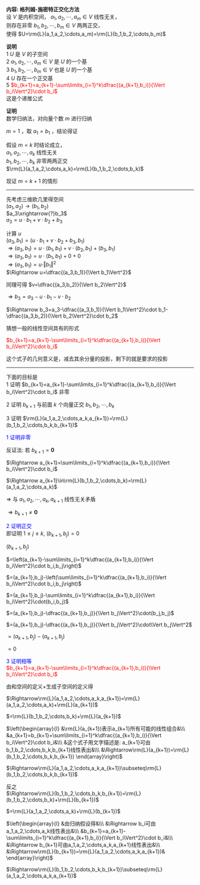 **内容: 格列姆-施密特正交化方法**  
设 $V$ 是内积空间， $a_1,a_2,\cdots,a_m\in V$ 线性无关，  
则存在非零 $b_1,b_2,\cdots,b_m\in V$ 两两正交，  
使得 $U=\rm{L}(a_1,a_2,\cdots,a_m)=\rm{L}(b_1,b_2,\cdots,b_m)$   
  
**说明**  
1  $U$ 是 $V$ 的子空间  
2  $a_1,a_2,\cdots,a_m\in V$ 是 $U$ 的一个基  
3  $b_1,b_2,\cdots,b_m\in V$ 也是 $U$ 的一个基  
4  $U$ 存在一个正交基  
5 <font color=red> $b_{k+1}=a_{k+1}-\sum\limits_{i=1}^k\dfrac{(a_{k+1},b_i)}{\Vert b_i\Vert^2}\cdot b_i$ </font>  
  这是个递推公式  
  
**证明**  
数学归纳法，对向量个数 $m$ 进行归纳  
  
 $m=1$ ，取 $a_1=b_1$ ，结论得证  
  
假设 $m=k$ 时结论成立，  
 $a_1,a_2,\cdots,a_k$ 线性无关  
 $b_1,b_2,\cdots,b_k$ 非零两两正交  
 $\rm{L}(a_1,a_2,\cdots,a_k)=\rm{L}(b_1,b_2,\cdots,b_k)$   
  
现证 $m=k+1$ 的情形  
  
---  
  
先考虑三维欧几里得空间  
 $(a_1,a_2)\longrightarrow(b_1,b_2)$   
 $a_3\xrightarrow{?}b_3$   
 $a_3=u\cdot b_1+v\cdot b_2+b_3$   
  
计算 $u$   
 $(a_3,b_1)=(u\cdot b_1+v\cdot b_2+b_3,b_1)$   
 $\Rightarrow(a_3,b_1)=u\cdot(b_1,b_1)+v\cdot(b_2,b_1)+(b_3,b_1)$   
 $\Rightarrow(a_3,b_1)=u\cdot(b_1,b_1)+0+0$   
 $\Rightarrow(a_3,b_1)=u\cdot\Vert b_1\Vert^2$   
 $\Rightarrow u=\dfrac{(a_3,b_1)}{\Vert b_1\Vert^2}$   
  
同理可得  $v=\dfrac{(a_3,b_2)}{\Vert b_2\Vert^2}$   
  
 $\Rightarrow b_3=a_3-u\cdot b_1-v\cdot b_2$   
  
 $\Rightarrow b_3=a_3-\dfrac{(a_3,b_1)}{\Vert b_1\Vert^2}\cdot b_1-\dfrac{(a_3,b_2)}{\Vert b_2\Vert^2}\cdot b_2$   
  
猜想一般的线性空间具有的形式  
  
<font color=red> $b_{k+1}=a_{k+1}-\sum\limits_{i=1}^k\dfrac{(a_{k+1},b_i)}{\Vert b_i\Vert^2}\cdot b_i$ </font>  
  
这个式子的几何意义是，减去其余分量的投影，剩下的就是要求的投影  
  
---  
  
下面的目标是  
1 证明  $b_{k+1}=a_{k+1}-\sum\limits_{i=1}^k\dfrac{(a_{k+1},b_i)}{\Vert b_i\Vert^2}\cdot b_i$ 非零  
  
2 证明  $b_{k+1}$ 与前面 $k$ 个向量正交 $b_1,b_2,\cdots,b_k$   
  
3 证明  $\rm{L}(a_1,a_2,\cdots,a_k,a_{k+1})=\rm{L}(b_1,b_2,\cdots,b_k,b_{k+1})$   
  
<font color=blue>1 证明非零</font>  
  
反证法: 若 $b_{k+1}=\mathbf0$   
  
 $\Rightarrow a_{k+1}=\sum\limits_{i=1}^k\dfrac{(a_{k+1},b_i)}{\Vert b_i\Vert^2}\cdot b_i$   
  
 $\Rightarrow a_{k+1}\in\rm{L}(b_1,b_2,\cdots,b_k)=\rm{L}(a_1,a_2,\cdots,a_k)$   
  
 $\Rightarrow$ 与 $a_1,a_2,\cdots,a_k,a_{k+1}$ 线性无关矛盾  
  
 $\Rightarrow b_{k+1}\neq\mathbf0$   
  
<font color=blue>2 证明正交</font>  
即证明  $1\le j\le k,\ (b_{k+1},b_j)=0$   
  
 $(b_{k+1},b_j)$   
  
 $=\left(a_{k+1}-\sum\limits_{i=1}^k\dfrac{(a_{k+1},b_i)}{\Vert b_i\Vert^2}\cdot b_i,b_j\right)$   
  
 $=(a_{k+1},b_j)-\left(\sum\limits_{i=1}^k\dfrac{(a_{k+1},b_i)}{\Vert b_i\Vert^2}\cdot b_i,b_j\right)$   
  
 $=(a_{k+1},b_j)-\sum\limits_{i=1}^k\dfrac{(a_{k+1},b_i)}{\Vert b_i\Vert^2}\cdot(b_i,b_j)$   
  
 $=(a_{k+1},b_j)-\dfrac{(a_{k+1},b_j)}{\Vert b_j\Vert^2}\cdot(b_j,b_j)$   
  
 $=(a_{k+1},b_j)-\dfrac{(a_{k+1},b_j)}{\Vert b_j\Vert^2}\cdot\Vert b_j\Vert^2$   
  
 $=(a_{k+1},b_j)-(a_{k+1},b_j)$   
  
 $=0$   
  
<font color=blue>3 证明相等</font>  
<font color=red> $b_{k+1}=a_{k+1}-\sum\limits_{i=1}^k\dfrac{(a_{k+1},b_i)}{\Vert b_i\Vert^2}\cdot b_i$ </font>  
  
由和空间的定义+生成子空间的定义得  
  
 $\Rightarrow\rm{L}(a_1,a_2,\cdots,a_k,a_{k+1})=\rm{L}(a_1,a_2,\cdots,a_k)+\rm{L}(a_{k+1})$   
  
 $=\rm{L}(b_1,b_2,\cdots,b_k)+\rm{L}(a_{k+1})$   
  
 $\left(\begin{array}{l}  
&\rm{L}(a_{k+1})表示a_{k+1}所有可能的线性组合&\\\  
&a_{k+1}=b_{k+1}+\sum\limits_{i=1}^k\dfrac{(a_{k+1},b_i)}{\Vert b_i\Vert^2}\cdot b_i&\\\   
&这个式子用文字描述是: a_{k+1}可由b_1,b_2,\cdots,b_k,b_{k+1}线性表出&\\\   
&\Rightarrow\rm{L}(a_{k+1})=\rm{L}(b_1,b_2,\cdots,b_k,b_{k+1})  
\end{array}\right)$   
  
 $\Rightarrow\rm{L}(a_1,a_2,\cdots,a_k,a_{k+1})\subseteq\rm{L}(b_1,b_2,\cdots,b_k,b_{k+1})$   
  
反之  
 $\Rightarrow\rm{L}(b_1,b_2,\cdots,b_k,b_{k+1})=\rm{L}(b_1,b_2,\cdots,b_k)+\rm{L}(b_{k+1})$   
  
 $=\rm{L}(a_1,a_2,\cdots,a_k)+\rm{L}(b_{k+1})$   
  
 $\left(\begin{array}{l}  
&由归纳假设得&\\\   
&\Rightarrow b_i可由a_1,a_2,\cdots,a_k线性表出&\\\   
&b_{k+1}=a_{k+1}-\sum\limits_{i=1}^k\dfrac{(a_{k+1},b_i)}{\Vert b_i\Vert^2}\cdot b_i&\\\   
&\Rightarrow b_{k+1}可由a_1,a_2,\cdots,a_k,a_{k+1}线性表出&\\\   
&\Rightarrow\rm{L}(b_{k+1})=\rm{L}(a_1,a_2,\cdots,a_k,a_{k+1})&  
\end{array}\right)$   
  
 $\Rightarrow\rm{L}(b_1,b_2,\cdots,b_k,b_{k+1})\subseteq\rm{L}(a_1,a_2,\cdots,a_k,a_{k+1})$   
